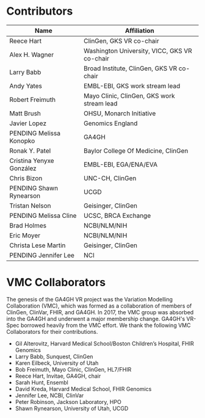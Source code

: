 # Contributors

|Name             | Affiliation |
|-----------------| --------------------------------------------------|
|Reece Hart       | ClinGen, GKS VR co-chair |
|Alex H. Wagner   | Washington University, VICC, GKS VR co-chair |
|Larry Babb       | Broad Institute, ClinGen, GKS VR co-chair |
|Andy Yates       | EMBL-EBI, GKS work stream lead |
|Robert Freimuth  | Mayo Clinic, ClinGen, GKS work stream lead |
|Matt Brush       | OHSU, Monarch Initiative |
|Javier Lopez     | Genomics England |
|PENDING Melissa Konopko    | GA4GH |
|Ronak Y. Patel | Baylor College Of Medicine, ClinGen |
|Cristina Yenyxe González | EMBL-EBI, EGA/ENA/EVA |
|Chris Bizon      | UNC-CH, ClinGen |
|PENDING Shawn Rynearson | UCGD |
|Tristan Nelson | Geisinger, ClinGen |
|PENDING Melissa Cline | UCSC, BRCA Exchange |
|Brad Holmes      | NCBI/NLM/NIH |
|Eric Moyer      | NCBI/NLM/NIH |
|Christa Lese Martin | Geisinger, ClinGen |
|PENDING Jennifer Lee | NCI |



# VMC Collaborators

The genesis of the GA4GH VR project was the Variation Modelling
Collaboration (VMC), which was formed as a collaboration of members of
ClinGen, ClinVar, FHIR, and GA4GH.  In 2017, the VMC group was
absorbed into the GA4GH and underwent a major membership change.
GA4GH's VR-Spec borrowed heavily from the VMC effort.  We thank the
following VMC Collaborators for their contributions.

* Gil Alterovitz, Harvard Medical School/Boston Children’s Hospital, FHIR Genomics
* Larry Babb, Sunquest, ClinGen
* Karen Eilbeck, University of Utah
* Bob Freimuth, Mayo Clinic, ClinGen, HL7/FHIR
* Reece Hart, Invitae, GA4GH, chair
* Sarah Hunt, Ensembl
* David Kreda, Harvard Medical School, FHIR Genomics
* Jennifer Lee, NCBI, ClinVar
* Peter Robinson, Jackson Laboratory, HPO
* Shawn Rynearson, University of Utah, UCGD

